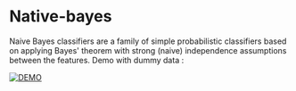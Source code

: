 # Native-bayes
Naive Bayes classifiers are a family of simple probabilistic classifiers based on applying Bayes' theorem with strong (naive) independence assumptions between the features.
Demo with dummy data : 

[![DEMO](https://img.youtube.com/vi/lfLm1p3eibY/0.jpg)](https://www.youtube.com/watch?v=lfLm1p3eibY)



